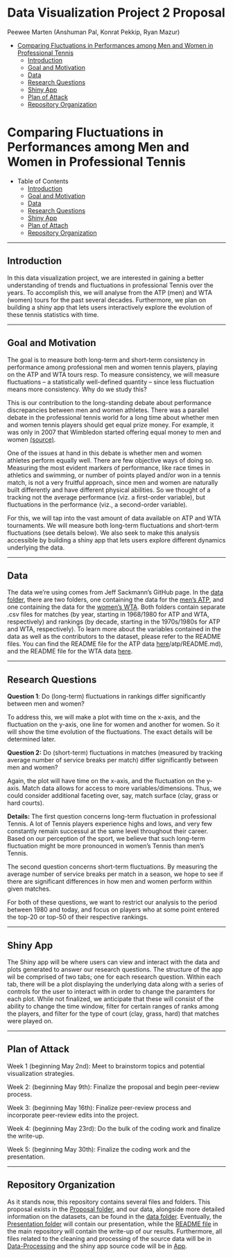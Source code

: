 Data Visualization Project 2 Proposal
================
Peewee Marten (Anshuman Pal, Konrat Pekkip, Ryan Mazur)

-   [Comparing Fluctuations in Performances among Men and Women in
    Professional
    Tennis](#comparing-fluctuations-in-performances-among-men-and-women-in-professional-tennis)
    -   [Introduction](#introduction)
    -   [Goal and Motivation](#goal-and-motivation)
    -   [Data](#data)
    -   [Research Questions](#research-questions)
    -   [Shiny App](#shiny-app)
    -   [Plan of Attack](#plan-of-attack)
    -   [Repository Organization](#repository-organization)

# Comparing Fluctuations in Performances among Men and Women in Professional Tennis

-   Table of Contents
    -   [Introduction](#introduction)
    -   [Goal and Motivation](#goal-and-motivation)
    -   [Data](#data)
    -   [Research Questions](#research-questions)
    -   [Shiny App](#shiny-app)
    -   [Plan of Attach](#plan-of-attack)
    -   [Repository Organization](#repository-organization)

------------------------------------------------------------------------

## Introduction

In this data visualization project, we are interested in gaining a
better understanding of trends and fluctuations in professional Tennis
over the years. To accomplish this, we will analyse from the ATP (men)
and WTA (women) tours for the past several decades. Furthermore, we plan
on building a shiny app that lets users interactively explore the
evolution of these tennis statistics with time.

------------------------------------------------------------------------

## Goal and Motivation

The goal is to measure both long-term and short-term consistency in
performance among professional men and women tennis players, playing on
the ATP and WTA tours resp. To measure consistency, we will measure
fluctuations – a statistically well-defined quantity – since less
fluctuation means more consistency. Why do we study this?

This is our contribution to the long-standing debate about performance
discrepancies between men and women athletes. There was a parallel
debate in the professional tennis world for a long time about whether
men and women tennis players should get equal prize money. For example,
it was only in 2007 that Wimbledon started offering equal money to men
and women
[(source)](https://www.espn.com/tennis/story/_/id/24599816/us-open-follow-money-how-pay-gap-grand-slam-tennis-closed).

One of the issues at hand in this debate is whether men and women
athletes perform equally well. There are few objective ways of doing so.
Measuring the most evident markers of performance, like race times in
athletics and swimming, or number of points played and/or won in a
tennis match, is not a very fruitful approach, since men and women are
naturally built differently and have different physical abilities. So we
thought of a tracking not the average performance (viz. a first-order
variable), but fluctuations in the performance (viz., a second-order
variable).

For this, we will tap into the vast amount of data available on ATP and
WTA tournaments. We will measure both long-term fluctuations and
short-term fluctuations (see details below). We also seek to make this
analysis accessible by building a shiny app that lets users explore
different dynamics underlying the data.

------------------------------------------------------------------------

## Data

The data we’re using comes from Jeff Sackmann’s GitHub page. In the
[data folder](../data), there are two folders, one containing the data
for the [men’s ATP](../data/atp), and one containing the data for the
[women’s WTA](data/wta). Both folders contain separate .csv files for
matches (by year, starting in 1968/1980 for ATP and WTA, respectively)
and rankings (by decade, starting in the 1970s/1980s for ATP and WTA,
respectively). To learn more about the variables contained in the data
as well as the contributors to the dataset, please refer to the README
files. You can find the README file for the ATP data
[here](../data)/atp/README.md), and the README file for the WTA data
[here](../data/wta/README.md).

------------------------------------------------------------------------

## Research Questions

**Question 1**: Do (long-term) fluctuations in rankings differ
significantly between men and women?

To address this, we will make a plot with time on the x-axis, and the
fluctuation on the y-axis, one line for women and another for women. So
it will show the time evolution of the fluctuations. The exact details
will be determined later.

**Question 2:** Do (short-term) fluctuations in matches (measured by
tracking average number of service breaks per match) differ
significantly between men and women?

Again, the plot will have time on the x-axis, and the fluctuation on the
y-axis. Match data allows for access to more variables/dimensions. Thus,
we could consider additional faceting over, say, match surface (clay,
grass or hard courts).

**Details:** The first question concerns long-term fluctuation in
professional Tennis. A lot of Tennis players experience highs and lows,
and very few constantly remain successul at the same level throughout
their career. Based on our perception of the sport, we believe that such
long-term fluctuation might be more pronounced in women’s Tennis than
men’s Tennis.

The second question concerns short-term fluctuations. By measuring the
average number of service breaks per match in a season, we hope to see
if there are significant differences in how men and women perform within
given matches.

For both of these questions, we want to restrict our analysis to the
period between 1980 and today, and focus on players who at some point
entered the top-20 or top-50 of their respective rankings.

------------------------------------------------------------------------

## Shiny App

The Shiny app will be where users can view and interact with the data
and plots generated to answer our research questions. The structure of
the app wil be comprised of two tabs; one for each research question.
Within each tab, there will be a plot displaying the underlying data
along with a series of controls for the user to interact with in order
to change the paramters for each plot. While not finalized, we
anticipate that these will consist of the ability to change the time
window, filter for certain ranges of ranks among the players, and filter
for the type of court (clay, grass, hard) that matches were played on.

------------------------------------------------------------------------

## Plan of Attack

Week 1 (beginning May 2nd): Meet to brainstorm topics and potential
visualization strategies.

Week 2: (beginning May 9th): Finalize the proposal and begin peer-review
process.

Week 3: (beginning May 16th): Finalize peer-review process and
incorporate peer-review edits into the project.

Week 4: (beginning May 23rd): Do the bulk of the coding work and
finalize the write-up.

Week 5: (beginning May 30th): Finalize the coding work and the
presentation.

------------------------------------------------------------------------

## Repository Organization

As it stands now, this repository contains several files and folders.
This proposal exists in the [Proposal folder](.), and our data,
alongside more detailed information on the datasets, can be found in the
[data folder](../data). Eventually, the [Presentation
folder](../Presentation) will contain our presentation, while the
[README file](../README.md) in the main repository will contain the
write-up of our results. Furthermore, all files related to the cleaning
and processing of the source data will be in
[Data-Processing](../Data-Processing) and the shiny app source code will
be in [App](../App).
